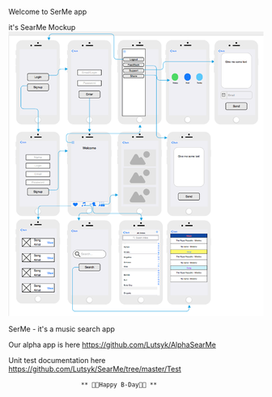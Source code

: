 Welcome to SerMe app

it's SearMe Mockup
![SearMe Mockup](https://github.com/Lutsyk/SearMe/blob/master/SearMe_Mockup.png)

SerMe - it's a music search app

 Our alpha app is here https://github.com/Lutsyk/AlphaSearMe

Unit test documentation here https://github.com/Lutsyk/SearMe/tree/master/Test

                        ** 🎉🎁Happy B-Day🎁🎉 **
